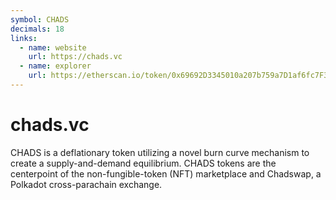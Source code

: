```yaml
---
symbol: CHADS
decimals: 18
links:
  - name: website
    url: https://chads.vc
  - name: explorer
    url: https://etherscan.io/token/0x69692D3345010a207b759a7D1af6fc7F38b35c5E
---
```


# chads.vc

CHADS is a deflationary token utilizing a novel burn curve mechanism to create a supply-and-demand equilibrium. CHADS tokens are the centerpoint of the non-fungible-token (NFT) marketplace and Chadswap, a Polkadot cross-parachain exchange.
